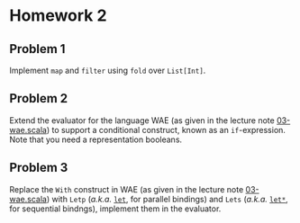 # Homework 2

## Problem 1

Implement `map` and `filter` using `fold` over `List[Int]`.

## Problem 2

Extend the evaluator for the language WAE (as given in the lecture note
[03-wae.scala](lecturenotes/03-wae.scala)) to support a conditional
construct, known as an `if`-expression.  Note that you need a representation
booleans.

## Problem 3

Replace the `With` construct in WAE (as given in the lecture note
[03-wae.scala](lecturenotes/03-wae.scala)) with `Letp` (_a.k.a._
[`let`](http://docs.racket-lang.org/guide/let.html?q=parallel%20binding#%28part._.Parallel_.Binding__let%29),
for parallel bindings) and `Lets` (_a.k.a._
[`let*`](http://docs.racket-lang.org/guide/let.html?q=sequential%20binding&q=parallel%20binding#%28part._.Sequential_.Binding__let_%29),
for sequential bindngs), implement them in the evaluator.

